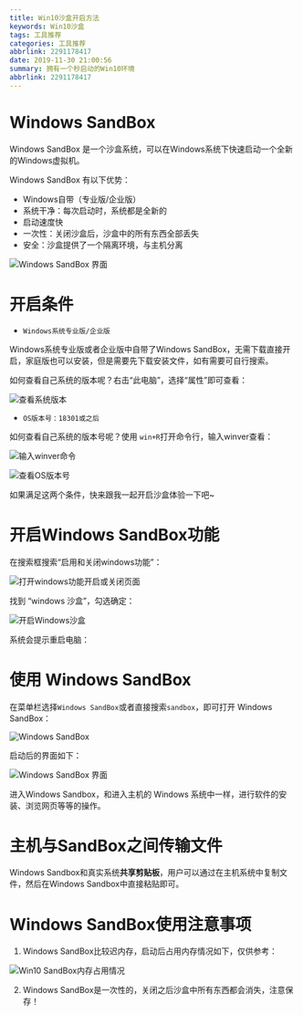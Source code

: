 ```yaml
---
title: Win10沙盒开启方法
keywords: Win10沙盒
tags: 工具推荐
categories: 工具推荐
abbrlink: 2291178417
date: 2019-11-30 21:00:56
summary: 拥有一个秒启动的Win10环境
abbrlink: 2291178417
---
```


# Windows SandBox

Windows SandBox 是一个沙盒系统，可以在Windows系统下快速启动一个全新的Windows虚拟机。

Windows SandBox 有以下优势：

- Windows自带（专业版/企业版）
- 系统干净：每次启动时，系统都是全新的
- 启动速度快
- 一次性：关闭沙盒后，沙盒中的所有东西全部丢失
- 安全：沙盒提供了一个隔离环境，与主机分离

![Windows SandBox 界面](http://mculover666.cn/blog/20191126/nwG3SX5ciHhJ.png?imageslim)

# 开启条件

- `Windows系统专业版/企业版`

Windows系统专业版或者企业版中自带了Windows SandBox，无需下载直接开启，家庭版也可以安装，但是需要先下载安装文件，如有需要可自行搜索。

如何查看自己系统的版本呢？右击“此电脑”，选择“属性”即可查看：

![查看系统版本](http://mculover666.cn/blog/20191126/1iI9ayf0NuvK.png?imageslim)

- `OS版本号：18301或之后`

如何查看自己系统的版本号呢？使用 `win+R`打开命令行，输入winver查看：

![输入winver命令](http://mculover666.cn/blog/20191126/2mc2YdmG389Q.png?imageslim)

![查看OS版本号](http://mculover666.cn/blog/20191126/h6yKz3PN3hd4.png?imageslim)

如果满足这两个条件，快来跟我一起开启沙盒体验一下吧~

# 开启Windows SandBox功能

在搜索框搜索“启用和关闭windows功能”：

![打开windows功能开启或关闭页面](http://mculover666.cn/blog/20191126/sJaC92emywWl.png?imageslim)

找到 “windows 沙盒”，勾选确定：

![开启Windows沙盒](http://mculover666.cn/blog/20191126/iqLwxhSeCT6p.png?imageslim)

系统会提示重启电脑：


# 使用 Windows SandBox

在菜单栏选择`Windows SandBox`或者直接搜索`sandbox`，即可打开 Windows SandBox：

![Windows SandBox](http://mculover666.cn/blog/20191126/PnvLVugksspq.png?imageslim)


启动后的界面如下：

![Windows SandBox 界面](http://mculover666.cn/blog/20191126/nwG3SX5ciHhJ.png?imageslim)

进入Windows Sandbox，和进入主机的 Windows 系统中一样，进行软件的安装、浏览网页等等的操作。

# 主机与SandBox之间传输文件

Windows Sandbox和真实系统**共享剪贴板**，用户可以通过在主机系统中复制文件，然后在Windows Sandbox中直接粘贴即可。

# Windows SandBox使用注意事项

1. Windows SandBox比较迟内存，启动后占用内存情况如下，仅供参考：

![Win10 SandBox内存占用情况](http://mculover666.cn/blog/20191126/Bk6NVgJ05c6J.png?imageslim)

2. Windows SandBox是一次性的，关闭之后沙盒中所有东西都会消失，注意保存！

